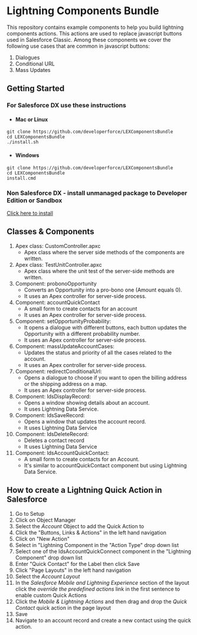 # Lightning Components Bundle
This repository contains example components to help you build lightning components actions.
This actions are used to replace javascript buttons used in Salesforce Classic.
Among these components we cover the following use cases that are common in javascript buttons:
1. Dialogues
2. Conditional URL
3. Mass Updates

## Getting Started
### For Salesforce DX use these instructions
* #### Mac or Linux
```
git clone https://github.com/developerforce/LEXComponentsBundle
cd LEXComponentsBundle
./install.sh
```
* #### Windows
```
git clone https://github.com/developerforce/LEXComponentsBundle
cd LEXComponentsBundle
install.cmd
```

### Non Salesforce DX - install unmanaged package to Developer Edition or Sandbox 
[Click here to install](https://login.salesforce.com/packaging/installPackage.apexp?p0=04t1I000002vjCN)

## Classes & Components
1. Apex class: CustomController.apxc
    * Apex class where the server side methods of the components are written.
2. Apex class: TestUnitController.apxc
    * Apex class where the unit test of the server-side methods are written.
3. Component: probonoOpportunity
    * Converts an Opportunity into a pro-bono one (Amount equals 0).
    * It uses an Apex controller for server-side process.
4. Component: accountQuickContact
    * A small form to create contacts for an account
    * It uses an Apex controller for server-side process.
5. Component: setOpportunityProbability:
    * It opens a dialogue with different buttons, each button updates the Opportunity with a different probability number.
    * It uses an Apex controller for server-side process.
6. Component: massUpdateAccountCases:
    * Updates the status and priority of all the cases related to the account.
    * It uses an Apex controller for server-side process.
7. Component: redirectConditionalUrl:
    * Opens a dialogue to choose if you want to open the billing address or the shipping address on a map.
    * It uses an Apex controller for server-side process.
8. Component: ldsDisplayRecord:
    * Opens a window showing details about an account.
    * It uses Lightning Data Service.
9. Component: ldsSaveRecord:
    * Opens a window that updates the account record.
    * It uses Lightning Data Service
10. Component: ldsDeleteRecord:
    * Deletes a contact record
    * It uses Lightning Data Service
11. Component: ldsAccountQuickContact:
    * A small form to create contacts for an Account.
    * It's similar to accountQuickContact component but using Lightning Data Service.

## How to create a Lightning Quick Action in Salesforce
1. Go to Setup
2. Click on Object Manager
3. Select the *Account* Object to add the Quick Action to
4. Click the "Buttons, Links & Actions" in the left hand navigation
5. Click on "New Action"
6. Select in "Lightning Component in the "Action Type" drop down list
7. Select one of the ldsAccountQuickConnect component in the "Lightning Component" drop down list
8. Enter "Quick Contact" for the Label then click Save
9. Click  "Page Layouts" in the left hand navigation
10. Select the *Account Layout*
11. In the *Salesforce Mobile and Lightning Experience* section of the layout click the *override the predefined actions* link in the first sentence to enable custom Quick Actions
12. Click the *Mobile & Lightning Actions* and then drag and drop the *Quick Contact* quick action in the page layout
13. Save
14. Navigate to an account record and create a new contact using the quick action.
